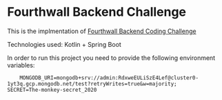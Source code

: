 # Fourthwall Backend Challenge
This is the implmentation of [Fourthwall Backend Coding Challenge](https://gist.github.com/wbaumann/aaa5ef095e213ffbea35b7ca3cc251a7)

Technologies used: Kotlin + Spring Boot

In order to run this project you need to provide the following environment variables:

```properties
    MONGODB_URI=mongodb+srv://admin:RdxweEULiSzE4Lef@cluster0-1yt3q.gcp.mongodb.net/test?retryWrites=true&w=majority;
SECRET=The-monkey-secret_2020
```